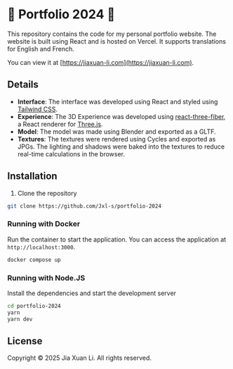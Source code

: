 # 🍎 Portfolio 2024 🥟

This repository contains the code for my personal portfolio website. The website is built using React and is hosted on Vercel. It supports translations for English and French.

You can view it at [https://jiaxuan-li.com](https://jiaxuan-li.com).

## Details

-   **Interface**: The interface was developed using React and styled using [Tailwind CSS](https://tailwindcss.com/).
-   **Experience**: The 3D Experience was developed using [react-three-fiber](https://github.com/pmndrs/react-three-fiber), a React renderer for [Three.js](https://threejs.org/).
-   **Model**: The model was made using Blender and exported as a GLTF.
-   **Textures**: The textures were rendered using Cycles and exported as JPGs. The lighting and shadows were baked into the textures to reduce real-time calculations in the browser.


## Installation

1. Clone the repository

```bash
git clone https://github.com/Jxl-s/portfolio-2024
```

### Running with Docker

Run the container to start the application. You can access the application at `http://localhost:3000`.
```bash
docker compose up
```

### Running with Node.JS
Install the dependencies and start the development server

```bash
cd portfolio-2024
yarn
yarn dev
```

## License

Copyright © 2025 Jia Xuan Li. All rights reserved.

